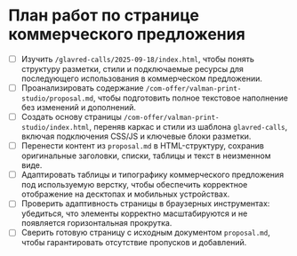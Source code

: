 # План работ по странице коммерческого предложения

- [ ] Изучить `/glavred-calls/2025-09-18/index.html`, чтобы понять структуру разметки, стили и подключаемые ресурсы для последующего использования в коммерческом предложении.
- [ ] Проанализировать содержание `/com-offer/valman-print-studio/proposal.md`, чтобы подготовить полное текстовое наполнение без изменений и дополнений.
- [ ] Создать основу страницы `/com-offer/valman-print-studio/index.html`, переняв каркас и стили из шаблона `glavred-calls`, включая подключения CSS/JS и ключевые блоки разметки.
- [ ] Перенести контент из `proposal.md` в HTML-структуру, сохранив оригинальные заголовки, списки, таблицы и текст в неизменном виде.
- [ ] Адаптировать таблицы и типографику коммерческого предложения под используемую верстку, чтобы обеспечить корректное отображение на десктопах и мобильных устройствах.
- [ ] Проверить адаптивность страницы в браузерных инструментах: убедиться, что элементы корректно масштабируются и не появляется горизонтальная прокрутка.
- [ ] Сверить готовую страницу с исходным документом `proposal.md`, чтобы гарантировать отсутствие пропусков и добавлений.
